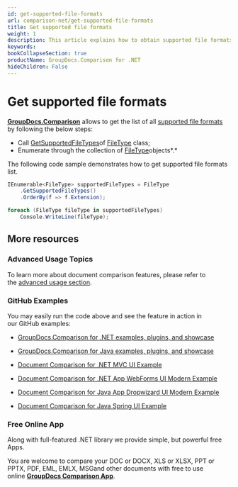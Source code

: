 ```yaml
---
id: get-supported-file-formats
url: comparison-net/get-supported-file-formats
title: Get supported file formats
weight: 1
description: This article explains how to obtain supported file formats list when viewing documents with GroupDocs.Comparison within your .NET applications.
keywords: 
bookCollapseSection: true
productName: GroupDocs.Comparison for .NET
hideChildren: False
---
```


# Get supported file formats

**[GroupDocs.Comparison](https://products.groupdocs.com/comparison/net)** allows to get the list of all [supported file formats](Supported%2BDocument%2BFormats.html) by following the below steps:

*   Call [GetSupportedFileTypes](https://apireference.groupdocs.com/net/viewer/groupdocs.viewer/filetype/methods/getsupportedfiletypes)of [FileType](https://apireference.groupdocs.com/net/viewer/groupdocs.viewer/filetype) class;
*   Enumerate through the collection of [FileType](https://apireference.groupdocs.com/net/viewer/groupdocs.viewer/filetype)objects*.*

The following code sample demonstrates how to get supported file formats list.

```csharp
IEnumerable<FileType> supportedFileTypes = FileType
	.GetSupportedFileTypes()
	.OrderBy(f => f.Extension);

foreach (FileType fileType in supportedFileTypes)
	Console.WriteLine(fileType);
```

## More resources

### Advanced Usage Topics

To learn more about document comparison features, please refer to the [advanced usage section](Advanced%2Busage.html).

### GitHub Examples

You may easily run the code above and see the feature in action in our GitHub examples:

*   [GroupDocs.Comparison for .NET examples, plugins, and showcase](https://github.com/groupdocs-comparison/GroupDocs.Comparison-for-.NET)
    
*   [GroupDocs.Comparison for Java examples, plugins, and showcase](https://github.com/groupdocs-comparison/GroupDocs.Comparison-for-Java)
    
*   [Document Comparison for .NET MVC UI Example](https://github.com/groupdocs-comparison/GroupDocs.Comparison-for-.NET-MVC) 
    
*   [Document Comparison for .NET App WebForms UI Modern Example](https://github.com/groupdocs-comparison/GroupDocs.Comparison-for-.NET-WebForms)
    
*   [Document Comparison for Java App Dropwizard UI Modern Example](https://github.com/groupdocs-comparison/GroupDocs.Comparison-for-Java-Dropwizard)
    
*   [Document Comparison for Java Spring UI Example](https://github.com/groupdocs-comparison/GroupDocs.Comparison-for-Java-Spring)
    

### Free Online App

Along with full-featured .NET library we provide simple, but powerful free Apps.

You are welcome to compare your DOC or DOCX, XLS or XLSX, PPT or PPTX, PDF, EML, EMLX, MSGand other documents with free to use online **[GroupDocs Comparison App](https://products.groupdocs.app/comparison)**.
